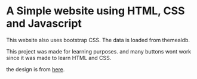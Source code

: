 # A Simple website using HTML, CSS and Javascript

This website also uses bootstrap CSS. The data is loaded from themealdb.

This project was made for learning purposes.
and many buttons wont work since it was made to learn HTML and CSS.

the design is from [here](https://dribbble.com/shots/15785732-Restaurant-Landing-Page-Bites).
